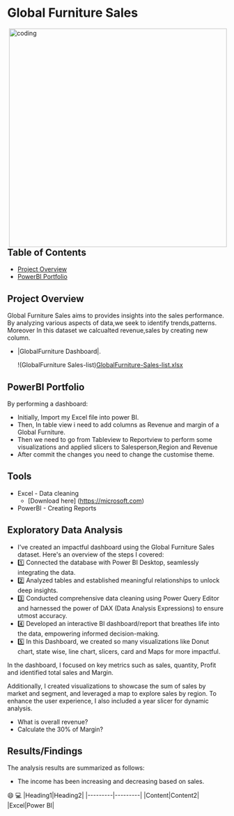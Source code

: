 # Global Furniture Sales

<img align="right" alt="coding" width="500" src="https://italica.com/cdn/shop/articles/furniture-market-2021.png?v=1668067114">

## Table of Contents

- [Project Overview](project-overview)
- [PowerBI Portfolio](PowerBI-Portfolio)

## Project Overview
Global Furniture Sales aims to provides insights into the sales performance. By analyzing various aspects of data,we seek to identify trends,patterns.
Moreover In this dataset we calcualted revenue,sales by creating new column. 
- |GlobalFurniture Dashboard|.

  !(GlobalFurniture Sales-list)[GlobalFurniture-Sales-list.xlsx](https://github.com/MadisettySurekha/Global-Furniture-Sales/new/main?filename=README.md)

## PowerBI Portfolio
By performing a dashboard:
- Initially, Import my Excel file into power BI.
- Then, In table view i need to add columns as Revenue and margin of a Global Furniture.
- Then we need to go from Tableview to Reportview to perform some visualizations and applied slicers to Salesperson,Region and Revenue
- After commit the changes you need to change the customise theme.

## Tools
- Excel - Data cleaning
  - [Download here] (https://microsoft.com)
- PowerBI - Creating Reports

## Exploratory Data Analysis

- I've created an impactful dashboard using the Global Furniture Sales dataset.
Here's an overview of the steps I covered:
- [1️⃣](1️⃣) Connected the database with Power BI Desktop, seamlessly integrating the data.
- [2️⃣](2️⃣) Analyzed tables and established meaningful relationships to unlock deep insights.
- [3️⃣](3️⃣) Conducted comprehensive data cleaning using Power Query Editor and harnessed the power of DAX (Data Analysis Expressions) to ensure utmost accuracy.
- [4️⃣](4️⃣) Developed an interactive BI dashboard/report that breathes life into the data, empowering informed decision-making.
- [5️⃣](5️⃣) In this Dashboard, we created so many visualizations like 
Donut chart, state wise, line chart, slicers, card and Maps for more impactful.

In the dashboard, I focused on key metrics such as sales, quantity, Profit and identified total sales and Margin.

Additionally, I created visualizations to showcase the sum of sales by market and segment, and leveraged a map to explore sales by region. To enhance the user experience, I also included a year slicer for dynamic analysis.
 
- What is overall revenue?
- Calculate the 30% of Margin?

## Results/Findings

The analysis results are summarized as follows:
- The income has been increasing and decreasing based on sales.

😄
💻
|Heading1|Heading2|
|---------|---------|
|Content|Content2|
|Excel|Power BI|
